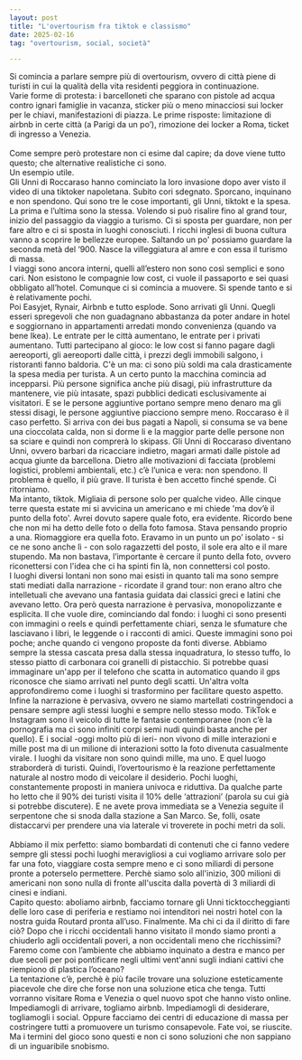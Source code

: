 ```yaml
---
layout: post
title: "L'overtourism fra tiktok e classismo"
date: 2025-02-16
tag: "overtourism, social, società"

---
```


Si comincia a parlare sempre più di overtourism, ovvero di città piene di turisti in cui la qualità della vita residenti peggiora in continuazione. <br>
Varie forme di protesta: i barcelloneti che sparano con pistole ad acqua contro ignari famiglie in vacanza, sticker più o meno minacciosi sui locker per le chiavi, manifestazioni di piazza. Le prime risposte: limitazione di airbnb in certe città (a Parigi da un po’), rimozione dei locker a Roma, ticket di ingresso a Venezia. <br>
<br>
Come sempre però protestare non ci esime dal capire; da dove viene tutto questo; che alternative realistiche ci sono. <br>
Un esempio utile.<br>
Gli Unni di Roccaraso hanno cominciato la loro invasione dopo aver visto il video di una tiktoker napoletana. Subito cori sdegnato. Sporcano, inquinano e non spendono. Qui sono tre le cose importanti, gli Unni, tiktokt e la spesa.<br>
La prima e l’ultima sono la stessa. Volendo si può risalire fino al grand tour, inizio del passaggio da viaggio a turismo. Ci si sposta per guardare, non per fare altro e ci si sposta in luoghi conosciuti. I ricchi inglesi di buona cultura vanno a scoprire le bellezze europee. Saltando un po' possiamo guardare la seconda metà del ‘900. Nasce la villeggiatura al amre e con essa il turismo di massa. <br>
I viaggi sono ancora interni, quelli all’estero non sono così semplici e sono cari. Non esistono le compagnie low cost, ci vuole il passaporto e sei quasi obbligato all’hotel. Comunque ci si comincia a muovere. Si spende tanto e si è relativamente pochi.<br>
Poi Easyjet, Rynair, Airbnb e tutto esplode. Sono arrivati gli Unni. Quegli esseri spregevoli che non guadagnano abbastanza da poter andare in hotel e soggiornano in appartamenti arredati mondo convenienza (quando va bene Ikea). Le entrate per le città aumentano, le entrate per i privati aumentano. Tutti partecipano al gioco: le low cost si fanno pagare dagli aereoporti, gli aereoporti dalle città, i prezzi degli immobili salgono, i ristoranti fanno baldoria. C'è un ma: ci sono più soldi ma cala drasticamente la spesa media per turista. A un certo punto la macchina comincia ad incepparsi. Più persone significa anche più disagi, più infrastrutture da mantenere, vie più intasate, spazi pubblici dedicati esclusivamente ai visitatori. E se le persone aggiuntive portano sempre meno denaro ma gli stessi disagi, le persone aggiuntive piacciono sempre meno. Roccaraso è il caso perfetto. Si arriva con dei bus pagati a Napoli, si consuma se va bene una cioccolata calda, non si dorme li e la maggior parte delle persone non sa sciare e quindi non comprerà lo skipass. Gli Unni di Roccaraso diventano Unni, ovvero barbari da ricacciare indietro, magari armati dalle pistole ad acqua giunte da barcellona. Dietro alle motivazioni di facciata (problemi logistici, problemi ambientali, etc.) c’è l’unica e vera: non spendono. Il problema è quello, il più grave. Il turista è ben accetto finché spende. Ci ritorniamo. <br>
Ma intanto, tiktok. Migliaia di persone solo per qualche video. Alle cinque terre questa estate mi si avvicina un americano e mi chiede 'ma dov’è il punto della foto'. Avrei dovuto sapere quale foto, era evidente. Ricordo bene che non mi ha detto delle foto o della foto famosa. Stava pensando proprio a una. Riomaggiore era quella foto. Eravamo in un punto un po’ isolato - si ce ne sono anche lì - con solo ragazzetti del posto, il sole era alto e il mare stupendo. Ma non bastava, l’importante è cercare il punto della foto, ovvero riconettersi con l'idea che ci ha spinti fin là, non connettersi col posto.  <br>
I luoghi diversi lontani non sono mai esisti in quanto tali ma sono sempre stati mediati dalla narrazione - ricordate il grand tour: non erano altro che intelletuali che avevano una fantasia guidata dai classici greci e latini che avevano letto. Ora però questa narrazione è pervasiva, monopolizzante e esplicita. Il che vuole dire, cominciando dal fondo: i luoghi ci sono presenti con immagini o reels e quindi perfettamente chiari, senza le sfumature che lasciavano i libri, le leggende o i racconti di amici. Queste immagini sono poi poche; anche quando ci vengono proposte da fonti diverse. Abbiamo sempre la stessa cascata presa dalla stessa inquadratura, lo stesso tuffo, lo stesso piatto di carbonara coi granelli di pistacchio. Si potrebbe quasi immaginare un'app per il telefono che scatta in automatico quando il gps riconosce che siamo arrivati nel punto degli scatti. Un'altra volta approfondiremo come i luoghi si trasformino per facilitare questo aspetto. Infine la narrazione è pervasiva, ovvero ne siamo martellati costringendoci a pensare sempre agli stessi luoghi e sempre nello stesso modo. TikTok e Instagram sono il veicolo di tutte le fantasie contemporanee (non c’è la pornografia ma ci sono infiniti corpi semi nudi quindi basta anche per quello). E i social -oggi molto più di ieri- non vivono di mille interazioni e mille post ma di un milione di interazioni sotto la foto divenuta casualmente virale. I luoghi da visitare non sono quindi mille, ma uno. E quel luogo straborderà di turisti. Quindi, l’overtourismo è la reazione perfettamente naturale al nostro modo di veicolare il desiderio. Pochi luoghi, constantemente proposti in maniera univoca e riduttiva. Da qualche parte ho letto che il 90% dei turisti visita il 10% delle ‘attrazioni’ (parola su cui già si potrebbe discutere). E ne avete prova immediata se a Venezia seguite il serpentone che si snoda dalla stazione a San Marco. Se, folli, osate distaccarvi per prendere una via laterale vi troverete in pochi metri da soli. <br>
<br>
Abbiamo il mix perfetto: siamo bombardati di contenuti che ci fanno vedere sempre gli stessi pochi luoghi meravigliosi a cui vogliamo arrivare solo per far una foto, viaggiare costa sempre meno e ci sono miliardi di persone pronte a poterselo permettere. Perchè siamo solo all'inizio, 300 milioni di americani non sono nulla di fronte all'uscita dalla povertà di 3 miliardi di cinesi e indiani.<br>
Capito questo: aboliamo airbnb, facciamo tornare gli Unni ticktoccheggianti delle loro case di periferia e restiamo noi intenditori nei nostri hotel con la nostra guida Routard pronta all’uso. Finalmente. Ma chi ci da il diritto di fare ciò? Dopo che i ricchi occidentali hanno visitato il mondo siamo pronti a chiuderlo agli occidentali poveri, a non occidentali meno che ricchissimi? Faremo come con l’ambiente  che abbiamo inquinato a destra e manco per due secoli per poi pontificare negli ultimi vent'anni sugli indiani cattivi che riempiono di plastica l’oceano?<br>
La tentazione c’è, perchè è più facile trovare una soluzione esteticamente piacevole che dire che forse non una soluzione etica che tenga. Tutti vorranno visitare Roma e Venezia o quel nuovo spot che hanno visto online. <br>
Impediamogli di arrivare, togliamo airbnb. Impediamogli di desiderare, togliamogli i social. Oppure facciamo dei centri di educazione di massa per costringere tutti a promuovere un turismo consapevole. Fate voi, se riuscite. Ma i termini del gioco sono questi e non ci sono soluzioni che non sappiano di un inguaribile snobismo.
